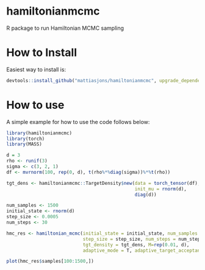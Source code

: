 # hamiltonianmcmc

R package to run Hamiltonian MCMC sampling

# How to Install

Easiest way to install is:

```r
devtools::install_github("mattiasjons/hamiltonianmcmc", upgrade_dependencies = FALSE)
```

# How to use

A simple example for how to use the code follows below:

```r
library(hamiltonianmcmc)
library(torch)
library(MASS)

d = 3
rho <- runif(3)
sigma <- c(3, 2, 1)
df <- mvrnorm(100, rep(0, d), t(rho%*%diag(sigma))%*%t(rho))

tgt_dens <- hamiltonianmcmc::TargetDensity$new(data = torch_tensor(df),
                                               init_mu = rnorm(d),
                                               diag(d))

num_samples <- 1500
initial_state <- rnorm(d)
step_size <- 0.0005
num_steps <- 30

hmc_res <- hamiltonian_mcmc(initial_state = initial_state, num_samples = num_samples,
                            step_size = step_size, num_steps = num_steps,
                            tgt_density = tgt_dens, M=rep(0.01, d),
                            adaptive_mode = T, adaptive_target_acceptance = 0.8)

plot(hmc_res$samples[100:1500,])
```
